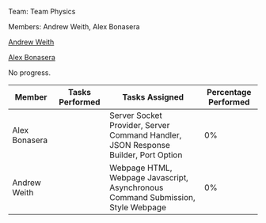 Team: Team Physics

Members: Andrew Weith, Alex Bonasera

[Andrew Weith](https://github.com/Andreweweith)

[Alex Bonasera](https://github.com/Derproid)

No progress.

|Member|Tasks Performed|Tasks Assigned|Percentage Performed|
|-|-|-|-|
|Alex Bonasera||Server Socket Provider, Server Command Handler, JSON Response Builder, Port Option|0%|
|Andrew Weith||Webpage HTML, Webpage Javascript, Asynchronous Command Submission, Style Webpage|0%|
